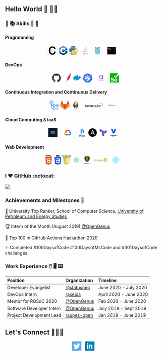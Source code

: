 ## Hello World :sparkling_heart: 👋🏽 

### :open_book: :books: Skills :closed_book: :green_book:

#### Programming

<p align='center'>
<code><img height="30" src="img/c.png"></code>
<code><img height="30" src="img/cpp.png"></code>
<code><img height="30" src="img/python.jpg"></code>
<code><img height="30" src="img/java.png"></code>
<code><img height="30" src="img/golang.png"></code>
<code><img height="30" src="img/shell.jpg"></code>
</p>

#### DevOps

<p align='center'>
<code><img height="30" src="img/github.png"></code>
  <code><img height="30" src="img/maven.jpg"></code>
  <code><img height="30" src="img/docker.png"></code>
  <code><img height="30" src="img/kubernetes.png"></code>
  <code><img height="30" src="img/datadog.png"></code>
  <code><img height="30" src="img/selenium.png"></code>
</p>

#### Continuous Integration and Continuous Delivery

<p align='center'>
<code><img height="30" src="img/actions.png"></code>
  <code><img height="30" src="img/gitlab.png"></code>
  <code><img height="30" src="img/jenkins.jpg"></code>
  <code><img height="30" src="img/sonarqube.png"></code>
  <code><img height="30" src="img/nexus.png"></code>
</p>

#### Cloud Computing & IaaS

<p align='center'>
  <code><img height="30" src="img/aws.jpg"></code>
  <code><img height="30" src="img/gcp.png"></code>
  <code><img height="30" src="img/packer.png"></code>
  <code><img height="30" src="img/ansible.png"></code>
  <code><img height="30" src="img/terraform.png"></code>
  <code><img height="30" src="img/vagrant.png"></code>
</p>

#### Web Development

<p align='center'>
  <code><img height="30" src="img/html.png"></code>
  <code><img height="30" src="img/css.jpg"></code>
  <code><img height="30" src="img/javascript.png"></code>
  <code><img height="30" src="img/nodejs.png"></code>
  <code><img height="30" src="img/mongo.png"></code>
  <code><img height="30" src="img/expressjs.png"></code>
  <code><img height="30" src="img/react.png"></code>
</p>

### I :heart: GitHub :octocat:

![](https://github-readme-stats.vercel.app/api?username=nishkarshraj&count_private=true&theme=dark)


### Achievements and Milestones :crown:

:1st_place_medal:	University Top Ranker, School of Computer Science, [University of Petroleum and Energy Studies](https://www.upes.ac.in/)

:trophy: Intern of the Month (August 2019) [@OpenGenus](https://www.github.com/OpenGenus)

:tada: Top 100 in GitHub Actions Hackathon 2020 

:sparkles: Completed #100DaysofCode #100DaysofMLCode and #301DaysofCode challenges.

### Work Experience :computer_mouse: :desktop_computer: :keyboard:

| Position | Organization | Timeline |
| :- | :- | :- |
| Developer Evangelist | [@statusneo](https://statusneo.com) | June 2020 - July 2020 |
| DevOps Intern | [@xebia](https://xebia.com/) | April 2020 - June 2020 |
| Mentor for RGSoC 2020 | [@OpenGenus](github.com/OpenGenus) | Feb 2020 - June 2020 |
| Software Developer Intern | [@OpenGenus](github.com/OpenGenus) | July 2019 - Sept 2019 |
| Project Development Lead | [@upes-open](https://github.com/upes-open) | Jan 2019 - June 2019 |

## Let's Connect :people_holding_hands:

<p align='center'>
<a href="https://twitter.com/NishkarshRaj1"><img height="30" src="https://github.com/NishkarshRaj/NishkarshRaj/blob/master/img/twitter.png?raw=true"></a>&nbsp;&nbsp;
<a href="https://www.linkedin.com/in/nishkarshraj/"><img height="30" src="https://github.com/NishkarshRaj/NishkarshRaj/blob/master/img/linkedin.png?raw=true"></a>
</p>
